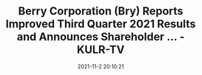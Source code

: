 ---
"title": "Berry Corporation (Bry) Reports Improved Third Quarter 2021 Results and Announces Shareholder ... - KULR-TV"
"date": "2021-11-2 20:10:21"
"feed_name": "GOOGLENEWSDRILLING"
"feed_website": "https://news.google.com/search?q=drilling%2Bincident&hl=en-US&gl=US&ceid=US:en"
"feed_rss": "https://news.google.com/rss/search?q=drilling%2Bincident&hl=en-US&gl=US&ceid=US:en"
"link": "https://www.kulr8.com/news/money/berry-corporation-bry-reports-improved-third-quarter-2021-results-and-announces-shareholder/article_aefe1b92-2441-5a26-9ef8-b6d31fb414af.html"
"source": "{'href': 'https://www.kulr8.com', 'title': 'KULR-TV'}"
"file": "_posts/2021-1-1-040252d3185bedbd28afc8022b7de01989bc0e29.md"
"accident": "0"
"drilling": "0"
"dead": "0"
"injured": "0"
"arrested": "0"
"place": "unknown place"
"where": "unknown site"
"causes": "unknown"
"place_uri": "unknown place"
---